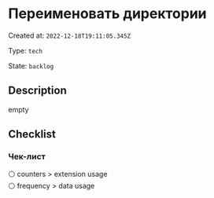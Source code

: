 # Переименовать директории

Created at: `2022-12-18T19:11:05.345Z`

Type: `tech`

State: `backlog`

## Description
empty

## Checklist
### Чек-лист
⚪ counters > extension usage\
⚪ frequency > data usage
